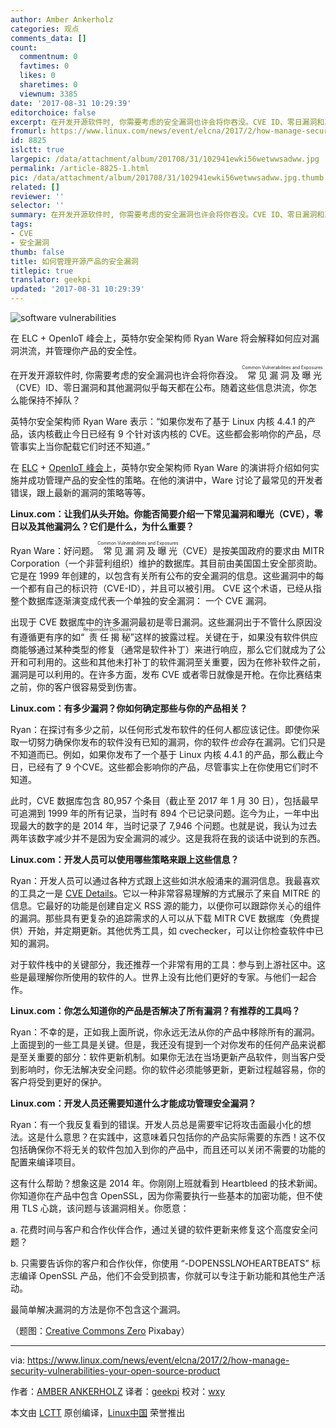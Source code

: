 ```yaml
---
author: Amber Ankerholz
categories: 观点
comments_data: []
count:
  commentnum: 0
  favtimes: 0
  likes: 0
  sharetimes: 0
  viewnum: 3385
date: '2017-08-31 10:29:39'
editorchoice: false
excerpt: 在开发开源软件时, 你需要考虑的安全漏洞也许会将你吞没。CVE ID、零日漏洞和其他漏洞似乎每天都在公布。随着这些信息洪流，你怎么能保持不掉队？
fromurl: https://www.linux.com/news/event/elcna/2017/2/how-manage-security-vulnerabilities-your-open-source-product
id: 8825
islctt: true
largepic: /data/attachment/album/201708/31/102941ewki56wetwwsadww.jpg
permalink: /article-8825-1.html
pic: /data/attachment/album/201708/31/102941ewki56wetwwsadww.jpg.thumb.jpg
related: []
reviewer: ''
selector: ''
summary: 在开发开源软件时, 你需要考虑的安全漏洞也许会将你吞没。CVE ID、零日漏洞和其他漏洞似乎每天都在公布。随着这些信息洪流，你怎么能保持不掉队？
tags:
- CVE
- 安全漏洞
thumb: false
title: 如何管理开源产品的安全漏洞
titlepic: true
translator: geekpi
updated: '2017-08-31 10:29:39'
---
```


![software vulnerabilities](/data/attachment/album/201708/31/102941ewki56wetwwsadww.jpg "software vulnerabilities")


在 ELC + OpenIoT 峰会上，英特尔安全架构师 Ryan Ware 将会解释如何应对漏洞洪流，并管理你产品的安全性。


在开发开源软件时, 你需要考虑的安全漏洞也许会将你吞没。<ruby> 常见漏洞及曝光 <rt>  Common Vulnerabilities and Exposures </rt></ruby>（CVE）ID、零日漏洞和其他漏洞似乎每天都在公布。随着这些信息洪流，你怎么能保持不掉队？


英特尔安全架构师 Ryan Ware 表示：“如果你发布了基于 Linux 内核 4.4.1 的产品，该内核截止今日已经有 9 个针对该内核的 CVE。这些都会影响你的产品，尽管事实上当你配载它们时还不知道。”


在 [ELC](http://events.linuxfoundation.org/events/embedded-linux-conference) + [OpenIoT 峰会](http://events.linuxfoundation.org/events/openiot-summit)上，英特尔安全架构师 Ryan Ware 的演讲将介绍如何实施并成功管理产品的安全性的策略。在他的演讲中，Ware 讨论了最常见的开发者错误，跟上最新的漏洞的策略等等。


**Linux.com：让我们从头开始。你能否简要介绍一下常见漏洞和曝光（CVE），零日以及其他漏洞么？它们是什么，为什么重要？**


Ryan Ware：好问题。<ruby> 常见漏洞及曝光 <rt>  Common Vulnerabilities and Exposures </rt></ruby>（CVE）是按美国政府的要求由 MITR Corporation（一个非营利组织）维护的数据库。其目前由美国国土安全部资助。它是在 1999 年创建的，以包含有关所有公布的安全漏洞的信息。这些漏洞中的每一个都有自己的标识符（CVE-ID），并且可以被引用。 CVE 这个术语，已经从指整个数据库逐渐演变成代表一个单独的安全漏洞： 一个 CVE 漏洞。


出现于 CVE 数据库中的许多漏洞最初是零日漏洞。这些漏洞出于不管什么原因没有遵循更有序的如“<ruby> 责任揭秘 <rt>  Responsible Disclosure </rt></ruby>”这样的披露过程。关键在于，如果没有软件供应商能够通过某种类型的修复（通常是软件补丁）来进行响应，那么它们就成为了公开和可利用的。这些和其他未打补丁的软件漏洞至关重要，因为在修补软件之前，漏洞是可以利用的。在许多方面，发布 CVE 或者零日就像是开枪。在你比赛结束之前，你的客户很容易受到伤害。


**Linux.com：有多少漏洞？你如何确定那些与你的产品相关？**


Ryan：在探讨有多少之前，以任何形式发布软件的任何人都应该记住。即使你采取一切努力确保你发布的软件没有已知的漏洞，你的软件*也会*存在漏洞。它们只是不知道而已。例如，如果你发布了一个基于 Linux 内核 4.4.1 的产品，那么截止今日，已经有了 9 个CVE。这些都会影响你的产品，尽管事实上在你使用它们时不知道。


此时，CVE 数据库包含 80,957 个条目（截止至 2017 年 1 月 30 日），包括最早可追溯到 1999 年的所有记录，当时有 894 个已记录问题。迄今为止，一年中出现最大的数字的是 2014 年，当时记录了 7,946 个问题。也就是说，我认为过去两年该数字减少并不是因为安全漏洞的减少。这是我将在我的谈话中说到的东西。


**Linux.com：开发人员可以使用哪些策略来跟上这些信息？**


Ryan：开发人员可以通过各种方式跟上这些如洪水般涌来的漏洞信息。我最喜欢的工具之一是 [CVE Details](http://www.cvedetails.com/)。它以一种非常容易理解的方式展示了来自 MITRE 的信息。它最好的功能是创建自定义 RSS 源的能力，以便你可以跟踪你关心的组件的漏洞。那些具有更复杂的追踪需求的人可以从下载 MITR CVE 数据库（免费提供）开始，并定期更新。其他优秀工具，如 cvechecker，可以让你检查软件中已知的漏洞。


对于软件栈中的关键部分，我还推荐一个非常有用的工具：参与到上游社区中。这些是最理解你所使用的软件的人。世界上没有比他们更好的专家。与他们一起合作。


**Linux.com：你怎么知道你的产品是否解决了所有漏洞？有推荐的工具吗？**


Ryan：不幸的是，正如我上面所说，你永远无法从你的产品中移除所有的漏洞。上面提到的一些工具是关键。但是，我还没有提到一个对你发布的任何产品来说都是至关重要的部分：软件更新机制。如果你无法在当场更新产品软件，则当客户受到影响时，你无法解决安全问题。你的软件必须能够更新，更新过程越容易，你的客户将受到更好的保护。


**Linux.com：开发人员还需要知道什么才能成功管理安全漏洞？**


Ryan：有一个我反复看到的错误。开发人员总是需要牢记将攻击面最小化的想法。这是什么意思？在实践中，这意味着只包括你的产品实际需要的东西！这不仅包括确保你不将无关的软件包加入到你的产品中，而且还可以关闭不需要的功能的配置来编译项目。


这有什么帮助？想象这是 2014 年。你刚刚上班就看到 Heartbleed 的技术新闻。你知道你在产品中包含 OpenSSL，因为你需要执行一些基本的加密功能，但不使用 TLS 心跳，该问题与该漏洞相关。你愿意：


a. 花费时间与客户和合作伙伴合作，通过关键的软件更新来修复这个高度安全问题？


b. 只需要告诉你的客户和合作伙伴，你使用 “-DOPENSSL*NO*HEARTBEATS” 标志编译 OpenSSL 产品，他们不会受到损害，你就可以专注于新功能和其他生产活动。


最简单解决漏洞的方法是你不包含这个漏洞。


（题图：[Creative Commons Zero](https://www.linux.com/licenses/category/creative-commons-zero) Pixabay）




---


via: <https://www.linux.com/news/event/elcna/2017/2/how-manage-security-vulnerabilities-your-open-source-product>


作者：[AMBER ANKERHOLZ](https://www.linux.com/users/aankerholz) 译者：[geekpi](https://github.com/geekpi) 校对：[wxy](https://github.com/wxy)


本文由 [LCTT](https://github.com/LCTT/TranslateProject) 原创编译，[Linux中国](https://linux.cn/) 荣誉推出